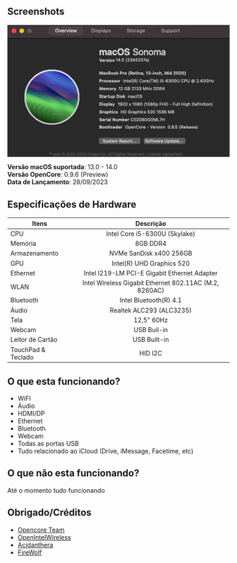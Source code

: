 ## Screenshots

<img align="center" src="screenshots/preview.png">

**Versão macOS suportada**: 13.0 - 14.0
<br>
**Versão OpenCore**: 0.9.6 (Preview)
<br>
**Data de Lançamento**: 28/09/2023

## Especificações de Hardware

|Itens|Descrição|
|-|:-------:|
|CPU|Intel Core i5-6300U (Skylake)|
|Memória|8GB DDR4|
|Armazenamento|NVMe SanDisk x400 256GB|
|GPU|Intel(R) UHD Graphics 520|
|Ethernet|Intel I219-LM PCI-E Gigabit Ethernet Adapter|
|WLAN|Intel Wireless Gigabit Ethernet 802.11AC (M.2, 8260AC)|
|Bluetooth|Intel Bluetooth(R) 4.1|
|Áudio|Realtek ALC293 (ALC3235)|
|Tela|12,5" 60Hz|
|Webcam|USB Buil-in|
|Leitor de Cartão|USB Built-in|
|TouchPad & Teclado|HID I2C|

## O que esta funcionando?
- WiFI
- Áudio
- HDMI/DP
- Ethernet
- Bluetooth
- Webcam
- Todas as portas USB
- Tudo relacionado ao iCloud (Drive, iMessage, Facetime, etc)

## O que não esta funcionando?
Até o momento tudo funcionando

## Obrigado/Créditos
- [Opencore Team](https://dortania.github.io/getting-started/)
- [OpenIntelWireless](https://github.com/OpenIntelWireless)
- [Acidanthera](https://github.com/acidanthera)
- [FireWolf](https://github.com/0xFireWolf/RealtekCardReader)
